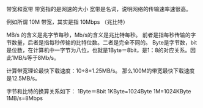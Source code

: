 带宽和宽带
带宽指的是网速的大小
宽带是名词，说明网络的传输速率速很高。

例如所谓 10M 带宽，其实是指 10Mbps （兆比特）

MB/s 的含义是兆字节每秒，Mb/s的含义是兆比特每秒。
前者是指每秒传输的字节数量，后者是指每秒传输的比特位数。二者是完全不同的。
Byte是字节数，bit是位数，在计算机中一字节为八位，也就是1Byte＝8bit，是1：8的对应关系。因此1MB/s等于8Mb/s。

计算带宽理论最快下载速度：10÷8=1.25MB/s。
那么100M的带宽最快下载速度是12.5MB/s。

字节和比特的换算关系如下：
1Byte＝8bit
1KByte=1024Byte
1M=1024KByte
1MB/s=8Mbps